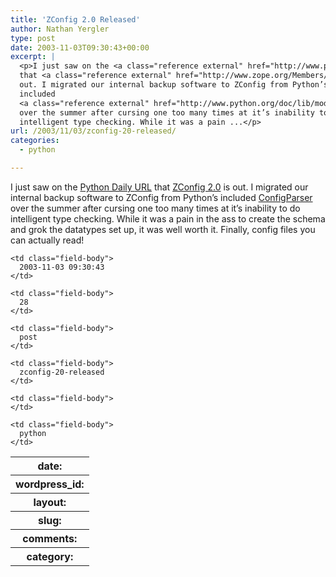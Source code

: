 ```yaml
---
title: 'ZConfig 2.0 Released'
author: Nathan Yergler
type: post
date: 2003-11-03T09:30:43+00:00
excerpt: |
  <p>I just saw on the <a class="reference external" href="http://www.pythonware.com/daily">Python Daily <span class="caps">URL</span></a>
  that <a class="reference external" href="http://www.zope.org/Members/fdrake/zconfig/">ZConfig 2.0</a> is
  out. I migrated our internal backup software to ZConfig from Python’s
  included
  <a class="reference external" href="http://www.python.org/doc/lib/module-ConfigParser.html">ConfigParser</a>
  over the summer after cursing one too many times at it’s inability to do
  intelligent type checking. While it was a pain ...</p>
url: /2003/11/03/zconfig-20-released/
categories:
  - python

---
```

I just saw on the [Python Daily <span class="caps">URL</span>][1]  that [ZConfig 2.0][2]  is out. I migrated our internal backup software to ZConfig from Python’s included [ConfigParser][3]  over the summer after cursing one too many times at it’s inability to do intelligent type checking. While it was a pain in the ass to create the schema and grok the datatypes set up, it was well worth it. Finally, config files you can actually read!

<table class="docutils field-list" frame="void" rules="none">
  <col class="field-name" /> <col class="field-body" /> <tr class="field">
    <th class="field-name">
      date:
    </th>

    <td class="field-body">
      2003-11-03 09:30:43
    </td>
  </tr>

  <tr class="field">
    <th class="field-name">
      wordpress_id:
    </th>

    <td class="field-body">
      28
    </td>
  </tr>

  <tr class="field">
    <th class="field-name">
      layout:
    </th>

    <td class="field-body">
      post
    </td>
  </tr>

  <tr class="field">
    <th class="field-name">
      slug:
    </th>

    <td class="field-body">
      zconfig-20-released
    </td>
  </tr>

  <tr class="field">
    <th class="field-name">
      comments:
    </th>

    <td class="field-body">
    </td>
  </tr>

  <tr class="field">
    <th class="field-name">
      category:
    </th>

    <td class="field-body">
      python
    </td>
  </tr>
</table>

 [1]: http://www.pythonware.com/daily
 [2]: http://www.zope.org/Members/fdrake/zconfig/
 [3]: http://www.python.org/doc/lib/module-ConfigParser.html
